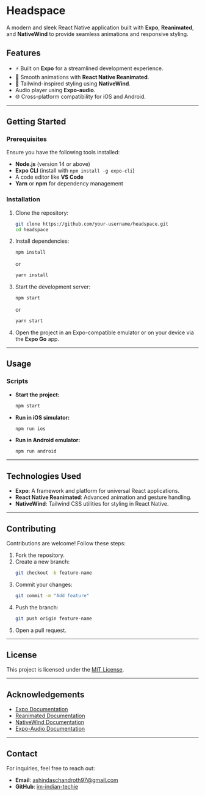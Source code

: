 
# **Headspace**

A modern and sleek React Native application built with **Expo**, **Reanimated**, and **NativeWind** to provide seamless animations and responsive styling.

## **Features**

- ⚡ Built on **Expo** for a streamlined development experience.
- 🎥 Smooth animations with **React Native Reanimated**.
- 💅 Tailwind-inspired styling using **NativeWind**.
- Audio player using **Expo-audio**.
- 🌐 Cross-platform compatibility for iOS and Android.

---

## **Getting Started**

### **Prerequisites**

Ensure you have the following tools installed:

- **Node.js** (version 14 or above)
- **Expo CLI** (install with `npm install -g expo-cli`)
- A code editor like **VS Code**
- **Yarn** or **npm** for dependency management

### **Installation**

1. Clone the repository:
   ```bash
   git clone https://github.com/your-username/headspace.git
   cd headspace
   ```

2. Install dependencies:
   ```bash
   npm install
   ```
   or
   ```bash
   yarn install
   ```

3. Start the development server:
   ```bash
   npm start
   ```
   or
   ```bash
   yarn start
   ```

4. Open the project in an Expo-compatible emulator or on your device via the **Expo Go** app.

---

## **Usage**

### **Scripts**

- **Start the project:**
  ```bash
  npm start
  ```
- **Run in iOS simulator:**
  ```bash
  npm run ios
  ```
- **Run in Android emulator:**
  ```bash
  npm run android
  ```

---

## **Technologies Used**

- **Expo**: A framework and platform for universal React applications.
- **React Native Reanimated**: Advanced animation and gesture handling.
- **NativeWind**: Tailwind CSS utilities for styling in React Native.

---

## **Contributing**

Contributions are welcome! Follow these steps:

1. Fork the repository.
2. Create a new branch:
   ```bash
   git checkout -b feature-name
   ```
3. Commit your changes:
   ```bash
   git commit -m "Add feature"
   ```
4. Push the branch:
   ```bash
   git push origin feature-name
   ```
5. Open a pull request.

---

## **License**

This project is licensed under the [MIT License](LICENSE).

---

## **Acknowledgements**

- [Expo Documentation](https://docs.expo.dev/)
- [Reanimated Documentation](https://docs.swmansion.com/react-native-reanimated/)
- [NativeWind Documentation](https://www.nativewind.dev/docs/overview)
- [Expo-Audio Documentation](https://docs.expo.dev/versions/latest/sdk/audio/)

---

## **Contact**

For inquiries, feel free to reach out:

- **Email**: ashindaschandroth97@gmail.com
- **GitHub**: [im-indian-techie](https://github.com/im-indian-techie)
